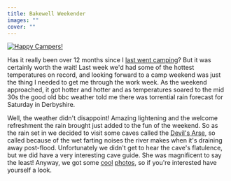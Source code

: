 ```yaml
---
title: Bakewell Weekender
images: ""
cover: ""
---
```

[![Happy Campers!](http://static.flickr.com/75/196382769_0f28b59cfc.jpg)](http://www.flickr.com/photos/roobottom/196382769/ "View this photo on Flickr") 

Has it really been over 12 months since I [last went camping](http://www.roobottom.com/2005/03/31/a-camp-weekend/)? But it was certainly worth the wait! Last week we'd had some of the hottest temperatures on record, and looking forward to a camp weekend was just the thing I needed to get me through the work week. As the weekend approached, it got hotter and hotter and as temperatures soared to the mid 30s the good old bbc weather told me there was torrential rain forecast for Saturday in Derbyshire. 

Well, the weather didn't disappoint! Amazing lightening and the welcome refreshment the rain brought just added to the fun of the weekend. So as the rain set in we decided to visit some caves called the [Devil's Arse](http://www.peakcavern.co.uk/), so called because of the wet farting noises the river makes when it's draining away post-flood. Unfortunately we didn't get to hear the cave's flatulence, but we did have a very interesting cave guide. She was magnificent to say the least! Anyway, we got some [cool](http://www.flickr.com/photos/roobottom/sets/72157594209815542/) [photos](http://www.flickr.com/photos/magic_dan/sets/72157594210415711/), so if you're interested have yourself a look.